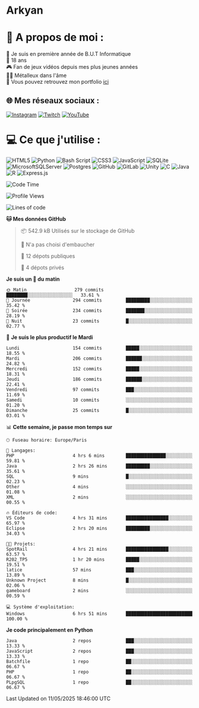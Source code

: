 # Arkyan
 # 💫 A propos de moi :
📖 Je suis en première année de B.U.T Informatique  
🎂 18 ans  
🎮 Fan de jeux vidéos depuis mes plus jeunes années  
🤘🏻 Métalleux dans l'âme  
📕 Vous pouvez retrouvez mon portfolio [ici](https://arkyanportfolio.netlify.app/)

## 🌐 Mes réseaux sociaux :
[![Instagram](https://img.shields.io/badge/Instagram-%23E4405F.svg?logo=Instagram&logoColor=white)](https://instagram.com/arkyan25) [![Twitch](https://img.shields.io/badge/Twitch-%239146FF.svg?logo=Twitch&logoColor=white)](https://twitch.tv/arkyan_) [![YouTube](https://img.shields.io/badge/YouTube-%23FF0000.svg?logo=YouTube&logoColor=white)](https://youtube.com/@arkyan_) 

# 💻 Ce que j'utilise :
![HTML5](https://img.shields.io/badge/html5-%23E34F26.svg?style=for-the-badge&logo=html5&logoColor=white) ![Python](https://img.shields.io/badge/python-3670A0?style=for-the-badge&logo=python&logoColor=ffdd54) ![Bash Script](https://img.shields.io/badge/bash_script-%23121011.svg?style=for-the-badge&logo=gnu-bash&logoColor=white) ![CSS3](https://img.shields.io/badge/css3-%231572B6.svg?style=for-the-badge&logo=css3&logoColor=white) ![JavaScript](https://img.shields.io/badge/javascript-%23323330.svg?style=for-the-badge&logo=javascript&logoColor=%23F7DF1E) ![SQLite](https://img.shields.io/badge/sqlite-%2307405e.svg?style=for-the-badge&logo=sqlite&logoColor=white) ![MicrosoftSQLServer](https://img.shields.io/badge/Microsoft%20SQL%20Server-CC2927?style=for-the-badge&logo=microsoft%20sql%20server&logoColor=white) ![Postgres](https://img.shields.io/badge/postgres-%23316192.svg?style=for-the-badge&logo=postgresql&logoColor=white) ![GitHub](https://img.shields.io/badge/github-%23121011.svg?style=for-the-badge&logo=github&logoColor=white) ![GitLab](https://img.shields.io/badge/gitlab-%23181717.svg?style=for-the-badge&logo=gitlab&logoColor=white) ![Unity](https://img.shields.io/badge/unity-%23000000.svg?style=for-the-badge&logo=unity&logoColor=white)  ![C](https://img.shields.io/badge/c-%2300599C.svg?style=for-the-badge&logo=c&logoColor=white) ![Java](https://img.shields.io/badge/java-%23ED8B00.svg?style=for-the-badge&logo=openjdk&logoColor=white) ![R](https://img.shields.io/badge/r-%23276DC3.svg?style=for-the-badge&logo=r&logoColor=white) ![Express.js](https://img.shields.io/badge/express.js-%23404d59.svg?style=for-the-badge&logo=express&logoColor=%2361DAFB)

<!--START_SECTION:waka-->
![Code Time](http://img.shields.io/badge/Code%20Time-331%20hrs%2010%20mins-blue)

![Profile Views](http://img.shields.io/badge/Vues%20du%20profil-0-blue)

![Lines of code](https://img.shields.io/badge/Depuis%20Hello%20World%2C%20j%27ai%20%C3%A9crit-3.9%20million%20Lignes%20de%20code-blue)

**🐱 Mes données GitHub** 

> 📦 542.9 kB Utilisés sur le stockage de GitHub 
 > 
> 🚫 N'a pas choisi d'embaucher
 > 
> 📜 12 dépots publiques 
 > 
> 🔑 4 dépots privés 
 > 
**Je suis un 🐤 du matin** 

```text
🌞 Matin                  279 commits         ████████░░░░░░░░░░░░░░░░░   33.61 % 
🌆 Journée                294 commits         █████████░░░░░░░░░░░░░░░░   35.42 % 
🌃 Soirée                 234 commits         ███████░░░░░░░░░░░░░░░░░░   28.19 % 
🌙 Nuit                   23 commits          █░░░░░░░░░░░░░░░░░░░░░░░░   02.77 % 
```
📅 **Je suis le plus productif le Mardi** 

```text
Lundi                    154 commits         █████░░░░░░░░░░░░░░░░░░░░   18.55 % 
Mardi                    206 commits         ██████░░░░░░░░░░░░░░░░░░░   24.82 % 
Mercredi                 152 commits         █████░░░░░░░░░░░░░░░░░░░░   18.31 % 
Jeudi                    186 commits         ██████░░░░░░░░░░░░░░░░░░░   22.41 % 
Vendredi                 97 commits          ███░░░░░░░░░░░░░░░░░░░░░░   11.69 % 
Samedi                   10 commits          ░░░░░░░░░░░░░░░░░░░░░░░░░   01.20 % 
Dimanche                 25 commits          █░░░░░░░░░░░░░░░░░░░░░░░░   03.01 % 
```


📊 **Cette semaine, je passe mon temps sur** 

```text
🕑︎ Fuseau horaire: Europe/Paris

💬 Langages: 
PHP                      4 hrs 6 mins        ███████████████░░░░░░░░░░   59.81 % 
Java                     2 hrs 26 mins       █████████░░░░░░░░░░░░░░░░   35.61 % 
SQL                      9 mins              █░░░░░░░░░░░░░░░░░░░░░░░░   02.23 % 
Other                    4 mins              ░░░░░░░░░░░░░░░░░░░░░░░░░   01.08 % 
XML                      2 mins              ░░░░░░░░░░░░░░░░░░░░░░░░░   00.55 % 

🔥 Éditeurs de code: 
VS Code                  4 hrs 31 mins       ████████████████░░░░░░░░░   65.97 % 
Eclipse                  2 hrs 20 mins       █████████░░░░░░░░░░░░░░░░   34.03 % 

🐱‍💻 Projets: 
SpotRail                 4 hrs 21 mins       ████████████████░░░░░░░░░   63.57 % 
R202_TP5                 1 hr 20 mins        █████░░░░░░░░░░░░░░░░░░░░   19.51 % 
latice                   57 mins             ███░░░░░░░░░░░░░░░░░░░░░░   13.89 % 
Unknown Project          8 mins              █░░░░░░░░░░░░░░░░░░░░░░░░   02.06 % 
gameboard                2 mins              ░░░░░░░░░░░░░░░░░░░░░░░░░   00.59 % 

💻 Système d'exploitation: 
Windows                  6 hrs 51 mins       █████████████████████████   100.00 % 
```

**Je code principalement en Python** 

```text
Java                     2 repos             ███░░░░░░░░░░░░░░░░░░░░░░   13.33 % 
JavaScript               2 repos             ███░░░░░░░░░░░░░░░░░░░░░░   13.33 % 
Batchfile                1 repo              ██░░░░░░░░░░░░░░░░░░░░░░░   06.67 % 
PHP                      1 repo              ██░░░░░░░░░░░░░░░░░░░░░░░   06.67 % 
PLpgSQL                  1 repo              ██░░░░░░░░░░░░░░░░░░░░░░░   06.67 % 
```




 Last Updated on 11/05/2025 18:46:00 UTC
<!--END_SECTION:waka-->

<!--START_SECTION:SHOW_PROJECTS-->
<!--END_SECTION:SHOW_PROJECTS-->

<!--START_SECTION:SHOW_LINES_OF_CODE-->
<!--END_SECTION:SHOW_LINES_OF_CODE-->

<!--START_SECTION:SHOW_TOTAL_CODE_TIME-->
<!--END_SECTION:SHOW_TOTAL_CODE_TIME-->

<!--START_SECTION:SHOW_PROFILE_VIEWS-->
<!--END_SECTION:SHOW_PROFILE_VIEWS-->

<!--START_SECTION:SHOW_COMMIT-->
<!--END_SECTION:SHOW_COMMIT-->

<!--START_SECTION:SHOW_DAYS_OF_WEEK-->
<!--END_SECTION:SHOW_DAYS_OF_WEEK-->

<!--START_SECTION:SHOW_LANGUAGE-->
<!--END_SECTION:SHOW_LANGUAGE-->

<!--START_SECTION:SHOW_TIMEZONE-->
<!--END_SECTION:SHOW_TIMEZONE-->

<!--START_SECTION:SHOW_LANGUAGE_PER_REPO-->
<!--END_SECTION:SHOW_LANGUAGE_PER_REPO-->

<!--START_SECTION:SHOW_SHORT_INFO-->
<!--END_SECTION:SHOW_SHORT_INFO-->
